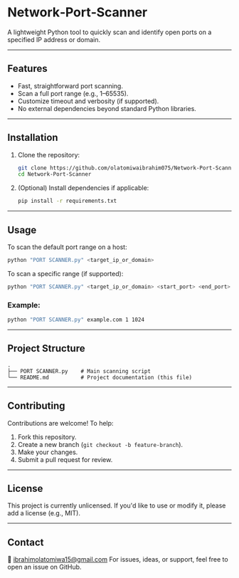 # Network‑Port‑Scanner

A lightweight Python tool to quickly scan and identify open ports on a specified IP address or domain.

---

## Features
- Fast, straightforward port scanning.
- Scan a full port range (e.g., 1–65535).
- Customize timeout and verbosity (if supported).
- No external dependencies beyond standard Python libraries.

---

## Installation

1. Clone the repository:
   ```bash
   git clone https://github.com/olatomiwaibrahim075/Network-Port-Scanner.git
   cd Network-Port-Scanner
   ```
2. (Optional) Install dependencies if applicable:
   ```bash
   pip install -r requirements.txt
   ```

---

## Usage

To scan the default port range on a host:
```bash
python "PORT SCANNER.py" <target_ip_or_domain>
```

To scan a specific range (if supported):
```bash
python "PORT SCANNER.py" <target_ip_or_domain> <start_port> <end_port>
```

### Example:
```bash
python "PORT SCANNER.py" example.com 1 1024
```

---

## Project Structure

```
.
├── PORT SCANNER.py    # Main scanning script
└── README.md          # Project documentation (this file)
```

---

## Contributing

Contributions are welcome! To help:

1. Fork this repository.
2. Create a new branch (`git checkout -b feature-branch`).
3. Make your changes.
4. Submit a pull request for review.

---

## License

This project is currently unlicensed. If you'd like to use or modify it, please add a license (e.g., MIT).

---

## Contact
📧 ibrahimolatomiwa15@gmail.com
For issues, ideas, or support, feel free to open an issue on GitHub.

